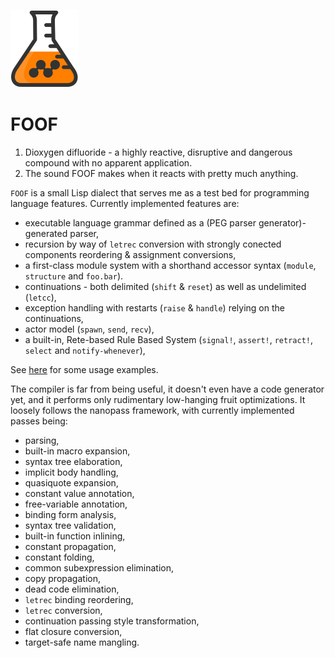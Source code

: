 ![FOOF](/flask.png)

# FOOF

1. Dioxygen difluoride - a highly reactive, disruptive and dangerous compound with no apparent application.
2. The sound FOOF makes when it reacts with pretty much anything.

`FOOF` is a small Lisp dialect that serves me as a test bed for programming language features. Currently implemented features are:

- executable language grammar defined as a (PEG parser generator)-generated parser,
- recursion by way of `letrec` conversion with strongly conected components reordering & assignment conversions,
- a first-class module system with a shorthand accessor syntax (`module`, `structure` and `foo.bar`).
- continuations - both delimited (`shift` & `reset`) as well as undelimited (`letcc`),
- exception handling with restarts (`raise` & `handle`) relying on the continuations,
- actor model (`spawn`, `send`, `recv`),
- a built-in, Rete-based Rule Based System (`signal!`, `assert!`, `retract!`, `select` and `notify-whenever`),

See [here](test/foof) for some usage examples.

The compiler is far from being useful, it doesn't even have a code generator yet, and it performs only rudimentary low-hanging fruit optimizations. It loosely follows the nanopass framework, with currently implemented passes being:

- parsing,
- built-in macro expansion,
- syntax tree elaboration,
- implicit body handling,
- quasiquote expansion,
- constant value annotation,
- free-variable annotation,
- binding form analysis,
- syntax tree validation,
- built-in function inlining,
- constant propagation,
- constant folding,
- common subexpression elimination,
- copy propagation,
- dead code elimination,
- `letrec` binding reordering,
- `letrec` conversion,
- continuation passing style transformation,
- flat closure conversion,
- target-safe name mangling.
